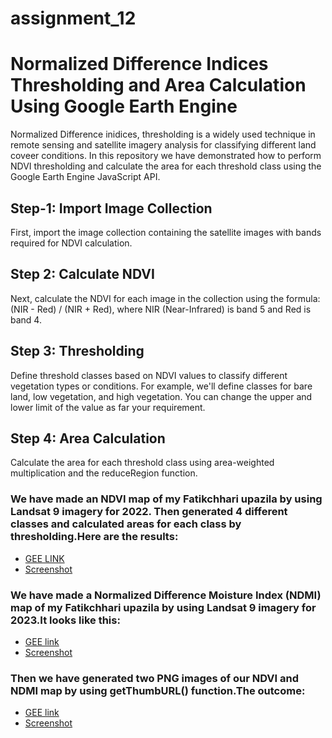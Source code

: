 # assignment_12
# **Normalized Difference Indices Thresholding and Area Calculation Using Google Earth Engine**
Normalized Difference inidices, thresholding is a widely used technique in remote sensing and satellite imagery analysis for classifying different land coveer conditions. In this repository we have demonstrated how to perform NDVI thresholding and calculate the area for each threshold class using the Google Earth Engine JavaScript API.
## **Step-1: Import Image Collection**
First, import the image collection containing the satellite images with bands required for NDVI calculation.
## **Step 2: Calculate NDVI**
Next, calculate the NDVI for each image in the collection using the formula: (NIR - Red) / (NIR + Red), where NIR (Near-Infrared) is band 5 and Red is band 4.
## **Step 3: Thresholding**
Define threshold classes based on NDVI values to classify different vegetation types or conditions. For example, we'll define classes for bare land, low vegetation, and high vegetation. You can change the upper and lower limit of the value as far your requirement.
## **Step 4: Area Calculation**
Calculate the area for each threshold class using area-weighted multiplication and the reduceRegion function.




### **We have made an NDVI map of my Fatikchhari upazila by using Landsat 9 imagery for 2022. Then generated 4 different classes and calculated areas for each class by thresholding.Here are the results:**


*  [ GEE LINK](https://code.earthengine.google.com/84b75d1669b35c85a246477a6ec98555)
*   [Screenshot](https://github.com/Aimon-Rana-Jihad/assignment_12/commit/f291da308367de99bb0f8daa14bc0e20ccb2c34a)


### **We have made a Normalized Difference Moisture Index (NDMI) map of my Fatikchhari upazila by using Landsat 9 imagery for 2023.It looks like this:**



*   [GEE link](https://code.earthengine.google.com/170378bf756568dd6dbdf10635da20ac)
*   [Screenshot](https://github.com/Aimon-Rana-Jihad/assignment_12/commit/5749d462c0bb3580f237c87ec26b13ee188e08d6)


### **Then we have generated two PNG images of our NDVI and NDMI map by using getThumbURL() function.The outcome:**

*   [GEE link](https://code.earthengine.google.com/5aa12408a13c360e451c15bc6cf8eb53)
*  [ Screenshot](https://github.com/Aimon-Rana-Jihad/assignment_12/commit/04f5386e6f2f544fafdd5fc52f0c57f2887cac6e)
